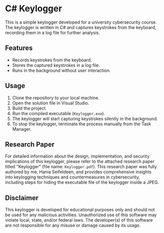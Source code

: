 # C# Keylogger

This is a simple keylogger developed for a university cybersecurity course. The keylogger is written in C# and captures keystrokes from the keyboard, recording them in a log file for further analysis. 

## Features

- Records keystrokes from the keyboard.
- Stores the captured keystrokes in a log file.
- Runs in the background without user interaction.

## Usage

1. Clone the repository to your local machine.
2. Open the solution file in Visual Studio.
3. Build the project.
4. Run the compiled executable (`Keylogger.exe`).
5. The keylogger will start capturing keystrokes silently in the background.
6. To stop the keylogger, terminate the process manually from the Task Manager.

## Research Paper

For detailed information about the design, implementation, and security implications of this keylogger, please refer to the attached research paper titled "Keylogger" (file name: `Keylogger.pdf`). This research paper was fully authored by me, Hania Seifeldeen, and provides comprehensive insights into keylogging techniques and countermeasures in cybersecurity, including steps for hiding the executable file of the keylogger inside a JPEG.

## Disclaimer

This keylogger is developed for educational purposes only and should not be used for any malicious activities. Unauthorized use of this software may violate local, state, and/or federal laws. The developer(s) of this software are not responsible for any misuse or damage caused by its usage.
